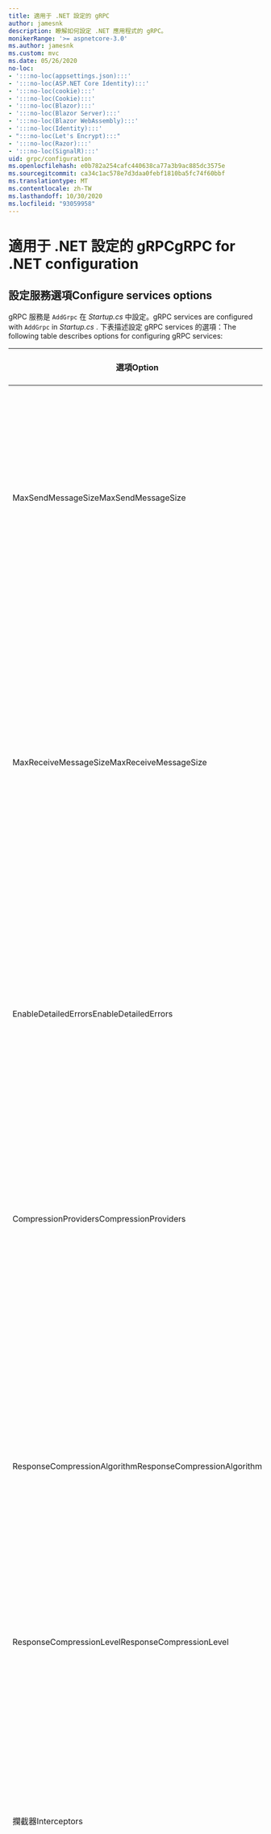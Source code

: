 ```yaml
---
title: 適用于 .NET 設定的 gRPC
author: jamesnk
description: 瞭解如何設定 .NET 應用程式的 gRPC。
monikerRange: '>= aspnetcore-3.0'
ms.author: jamesnk
ms.custom: mvc
ms.date: 05/26/2020
no-loc:
- ':::no-loc(appsettings.json):::'
- ':::no-loc(ASP.NET Core Identity):::'
- ':::no-loc(cookie):::'
- ':::no-loc(Cookie):::'
- ':::no-loc(Blazor):::'
- ':::no-loc(Blazor Server):::'
- ':::no-loc(Blazor WebAssembly):::'
- ':::no-loc(Identity):::'
- ":::no-loc(Let's Encrypt):::"
- ':::no-loc(Razor):::'
- ':::no-loc(SignalR):::'
uid: grpc/configuration
ms.openlocfilehash: e0b782a254cafc440638ca77a3b9ac885dc3575e
ms.sourcegitcommit: ca34c1ac578e7d3daa0febf1810ba5fc74f60bbf
ms.translationtype: MT
ms.contentlocale: zh-TW
ms.lasthandoff: 10/30/2020
ms.locfileid: "93059958"
---
```

# <a name="grpc-for-net-configuration"></a><span data-ttu-id="91d3c-103">適用于 .NET 設定的 gRPC</span><span class="sxs-lookup"><span data-stu-id="91d3c-103">gRPC for .NET configuration</span></span>

## <a name="configure-services-options"></a><span data-ttu-id="91d3c-104">設定服務選項</span><span class="sxs-lookup"><span data-stu-id="91d3c-104">Configure services options</span></span>

<span data-ttu-id="91d3c-105">gRPC 服務是 `AddGrpc` 在 *Startup.cs* 中設定。</span><span class="sxs-lookup"><span data-stu-id="91d3c-105">gRPC services are configured with `AddGrpc` in *Startup.cs* .</span></span> <span data-ttu-id="91d3c-106">下表描述設定 gRPC services 的選項：</span><span class="sxs-lookup"><span data-stu-id="91d3c-106">The following table describes options for configuring gRPC services:</span></span>

| <span data-ttu-id="91d3c-107">選項</span><span class="sxs-lookup"><span data-stu-id="91d3c-107">Option</span></span> | <span data-ttu-id="91d3c-108">預設值</span><span class="sxs-lookup"><span data-stu-id="91d3c-108">Default Value</span></span> | <span data-ttu-id="91d3c-109">描述</span><span class="sxs-lookup"><span data-stu-id="91d3c-109">Description</span></span> |
| ------ | ------------- | ----------- |
| <span data-ttu-id="91d3c-110">MaxSendMessageSize</span><span class="sxs-lookup"><span data-stu-id="91d3c-110">MaxSendMessageSize</span></span> | `null` | <span data-ttu-id="91d3c-111">可以從伺服器傳送的訊息大小上限（以位元組為單位）。</span><span class="sxs-lookup"><span data-stu-id="91d3c-111">The maximum message size in bytes that can be sent from the server.</span></span> <span data-ttu-id="91d3c-112">嘗試傳送超過所設定之訊息大小上限的訊息，會導致例外狀況。</span><span class="sxs-lookup"><span data-stu-id="91d3c-112">Attempting to send a message that exceeds the configured maximum message size results in an exception.</span></span> <span data-ttu-id="91d3c-113">當設定為時 `null` ，訊息大小是無限制的。</span><span class="sxs-lookup"><span data-stu-id="91d3c-113">When set to `null`, the message size is unlimited.</span></span> |
| <span data-ttu-id="91d3c-114">MaxReceiveMessageSize</span><span class="sxs-lookup"><span data-stu-id="91d3c-114">MaxReceiveMessageSize</span></span> | <span data-ttu-id="91d3c-115">4 MB</span><span class="sxs-lookup"><span data-stu-id="91d3c-115">4 MB</span></span> | <span data-ttu-id="91d3c-116">伺服器可以接收的訊息大小上限（以位元組為單位）。</span><span class="sxs-lookup"><span data-stu-id="91d3c-116">The maximum message size in bytes that can be received by the server.</span></span> <span data-ttu-id="91d3c-117">如果伺服器收到超過此限制的訊息，則會擲回例外狀況。</span><span class="sxs-lookup"><span data-stu-id="91d3c-117">If the server receives a message that exceeds this limit, it throws an exception.</span></span> <span data-ttu-id="91d3c-118">提高此值可讓伺服器接收較大的訊息，但可能會對記憶體耗用量造成負面影響。</span><span class="sxs-lookup"><span data-stu-id="91d3c-118">Increasing this value allows the server to receive larger messages, but can negatively impact memory consumption.</span></span> <span data-ttu-id="91d3c-119">當設定為時 `null` ，訊息大小是無限制的。</span><span class="sxs-lookup"><span data-stu-id="91d3c-119">When set to `null`, the message size is unlimited.</span></span> |
| <span data-ttu-id="91d3c-120">EnableDetailedErrors</span><span class="sxs-lookup"><span data-stu-id="91d3c-120">EnableDetailedErrors</span></span> | `false` | <span data-ttu-id="91d3c-121">如果為，則在 `true` 服務方法中擲回例外狀況時，會將詳細的例外狀況訊息傳回給用戶端。</span><span class="sxs-lookup"><span data-stu-id="91d3c-121">If `true`, detailed exception messages are returned to clients when an exception is thrown in a service method.</span></span> <span data-ttu-id="91d3c-122">預設為 `false`。</span><span class="sxs-lookup"><span data-stu-id="91d3c-122">The default is `false`.</span></span> <span data-ttu-id="91d3c-123">將設定 `EnableDetailedErrors` 為 `true` 可能會洩漏機密資訊。</span><span class="sxs-lookup"><span data-stu-id="91d3c-123">Setting `EnableDetailedErrors` to `true` can leak sensitive information.</span></span> |
| <span data-ttu-id="91d3c-124">CompressionProviders</span><span class="sxs-lookup"><span data-stu-id="91d3c-124">CompressionProviders</span></span> | <span data-ttu-id="91d3c-125">gzip</span><span class="sxs-lookup"><span data-stu-id="91d3c-125">gzip</span></span> | <span data-ttu-id="91d3c-126">壓縮提供者的集合，用來壓縮和解壓縮訊息。</span><span class="sxs-lookup"><span data-stu-id="91d3c-126">A collection of compression providers used to compress and decompress messages.</span></span> <span data-ttu-id="91d3c-127">您可以建立自訂壓縮提供者，並將其加入至集合。</span><span class="sxs-lookup"><span data-stu-id="91d3c-127">Custom compression providers can be created and added to the collection.</span></span> <span data-ttu-id="91d3c-128">預設設定的提供者支援 **gzip** 壓縮。</span><span class="sxs-lookup"><span data-stu-id="91d3c-128">The default configured providers support **gzip** compression.</span></span> |
| <span data-ttu-id="91d3c-129"><span style="word-break:normal;word-wrap:normal">ResponseCompressionAlgorithm</span></span><span class="sxs-lookup"><span data-stu-id="91d3c-129"><span style="word-break:normal;word-wrap:normal">ResponseCompressionAlgorithm</span></span></span> | `null` | <span data-ttu-id="91d3c-130">壓縮演算法，用來壓縮從伺服器傳送的訊息。</span><span class="sxs-lookup"><span data-stu-id="91d3c-130">The compression algorithm used to compress messages sent from the server.</span></span> <span data-ttu-id="91d3c-131">演算法必須符合中的壓縮提供者 `CompressionProviders` 。</span><span class="sxs-lookup"><span data-stu-id="91d3c-131">The algorithm must match a compression provider in `CompressionProviders`.</span></span> <span data-ttu-id="91d3c-132">若要讓演算法壓縮回應，用戶端必須透過在 **grpc 接受編碼** 標頭中傳送來指出其支援演算法。</span><span class="sxs-lookup"><span data-stu-id="91d3c-132">For the algorithm to compress a response, the client must indicate it supports the algorithm by sending it in the **grpc-accept-encoding** header.</span></span> |
| <span data-ttu-id="91d3c-133">ResponseCompressionLevel</span><span class="sxs-lookup"><span data-stu-id="91d3c-133">ResponseCompressionLevel</span></span> | `null` | <span data-ttu-id="91d3c-134">壓縮層級，用來壓縮從伺服器傳送的訊息。</span><span class="sxs-lookup"><span data-stu-id="91d3c-134">The compress level used to compress messages sent from the server.</span></span> |
| <span data-ttu-id="91d3c-135">攔截器</span><span class="sxs-lookup"><span data-stu-id="91d3c-135">Interceptors</span></span> | <span data-ttu-id="91d3c-136">None</span><span class="sxs-lookup"><span data-stu-id="91d3c-136">None</span></span> | <span data-ttu-id="91d3c-137">在每個 gRPC 呼叫中執行的攔截器集合。</span><span class="sxs-lookup"><span data-stu-id="91d3c-137">A collection of interceptors that are run with each gRPC call.</span></span> <span data-ttu-id="91d3c-138">攔截器會依註冊的循序執行。</span><span class="sxs-lookup"><span data-stu-id="91d3c-138">Interceptors are run in the order they are registered.</span></span> <span data-ttu-id="91d3c-139">全域設定的攔截器會在針對單一服務設定攔截器之前執行。</span><span class="sxs-lookup"><span data-stu-id="91d3c-139">Globally configured interceptors are run before interceptors configured for a single service.</span></span> <span data-ttu-id="91d3c-140">如需 gRPC 攔截器的詳細資訊，請參閱 [GRPC 攔截器與中介軟體](xref:grpc/migration#grpc-interceptors-vs-middleware)。</span><span class="sxs-lookup"><span data-stu-id="91d3c-140">For more information about gRPC interceptors, see [gRPC Interceptors vs. Middleware](xref:grpc/migration#grpc-interceptors-vs-middleware).</span></span> |
| <span data-ttu-id="91d3c-141">IgnoreUnknownServices</span><span class="sxs-lookup"><span data-stu-id="91d3c-141">IgnoreUnknownServices</span></span> | `false` | <span data-ttu-id="91d3c-142">如果 `true` 為，則對未知服務和方法的呼叫 **UNIMPLEMENTED** 不會傳回未產生的狀態，且要求會傳遞至 ASP.NET Core 中的下一個已註冊中介軟體。</span><span class="sxs-lookup"><span data-stu-id="91d3c-142">If `true`, calls to unknown services and methods don't return an **UNIMPLEMENTED** status, and the request passes to the next registered middleware in ASP.NET Core.</span></span> |

<span data-ttu-id="91d3c-143">您可以針對所有服務設定選項，方法是提供選項委派給 `AddGrpc` 中的呼叫 `Startup.ConfigureServices` ：</span><span class="sxs-lookup"><span data-stu-id="91d3c-143">Options can be configured for all services by providing an options delegate to the `AddGrpc` call in `Startup.ConfigureServices`:</span></span>

[!code-csharp[](~/grpc/configuration/sample/GrcpService/Startup.cs?name=snippet)]

<span data-ttu-id="91d3c-144">單一服務的選項會覆寫中提供的全域選項 `AddGrpc` ，可使用下列方法進行設定 `AddServiceOptions<TService>` ：</span><span class="sxs-lookup"><span data-stu-id="91d3c-144">Options for a single service override the global options provided in `AddGrpc` and can be configured using `AddServiceOptions<TService>`:</span></span>

[!code-csharp[](~/grpc/configuration/sample/GrcpService/Startup2.cs?name=snippet)]

## <a name="configure-client-options"></a><span data-ttu-id="91d3c-145">設定用戶端選項</span><span class="sxs-lookup"><span data-stu-id="91d3c-145">Configure client options</span></span>

<span data-ttu-id="91d3c-146">gRPC 用戶端設定設為開啟 `GrpcChannelOptions` 。</span><span class="sxs-lookup"><span data-stu-id="91d3c-146">gRPC client configuration is set on `GrpcChannelOptions`.</span></span> <span data-ttu-id="91d3c-147">下表描述設定 gRPC 通道的選項：</span><span class="sxs-lookup"><span data-stu-id="91d3c-147">The following table describes options for configuring gRPC channels:</span></span>

| <span data-ttu-id="91d3c-148">選項</span><span class="sxs-lookup"><span data-stu-id="91d3c-148">Option</span></span> | <span data-ttu-id="91d3c-149">預設值</span><span class="sxs-lookup"><span data-stu-id="91d3c-149">Default Value</span></span> | <span data-ttu-id="91d3c-150">描述</span><span class="sxs-lookup"><span data-stu-id="91d3c-150">Description</span></span> |
| ------ | ------------- | ----------- |
| <span data-ttu-id="91d3c-151">HttpHandler</span><span class="sxs-lookup"><span data-stu-id="91d3c-151">HttpHandler</span></span> | <span data-ttu-id="91d3c-152">新執行個體</span><span class="sxs-lookup"><span data-stu-id="91d3c-152">New instance</span></span> | <span data-ttu-id="91d3c-153">`HttpMessageHandler`用來進行 gRPC 呼叫的。</span><span class="sxs-lookup"><span data-stu-id="91d3c-153">The `HttpMessageHandler` used to make gRPC calls.</span></span> <span data-ttu-id="91d3c-154">您可以設定用戶端來設定自訂 `HttpClientHandler` 或將額外的處理常式新增至 HTTP 管線以進行 gRPC 呼叫。</span><span class="sxs-lookup"><span data-stu-id="91d3c-154">A client can be set to configure a custom `HttpClientHandler` or add additional handlers to the HTTP pipeline for gRPC calls.</span></span> <span data-ttu-id="91d3c-155">如果未 `HttpMessageHandler` 指定，則 `HttpClientHandler` 會針對具有自動處置的通道建立新的實例。</span><span class="sxs-lookup"><span data-stu-id="91d3c-155">If no `HttpMessageHandler` is specified, a new `HttpClientHandler` instance is created for the channel with automatic disposal.</span></span> |
| <span data-ttu-id="91d3c-156">HttpClient</span><span class="sxs-lookup"><span data-stu-id="91d3c-156">HttpClient</span></span> | `null` | <span data-ttu-id="91d3c-157">`HttpClient`用來進行 gRPC 呼叫的。</span><span class="sxs-lookup"><span data-stu-id="91d3c-157">The `HttpClient` used to make gRPC calls.</span></span> <span data-ttu-id="91d3c-158">這項設定是的替代方案 `HttpHandler` 。</span><span class="sxs-lookup"><span data-stu-id="91d3c-158">This setting is an alternative to `HttpHandler`.</span></span> |
| <span data-ttu-id="91d3c-159">DisposeHttpClient</span><span class="sxs-lookup"><span data-stu-id="91d3c-159">DisposeHttpClient</span></span> | `false` | <span data-ttu-id="91d3c-160">如果設定為 `true` 且 `HttpMessageHandler` 已指定或，則在 `HttpClient` `HttpHandler` `HttpClient` 處置時，會分別處置或 `GrpcChannel` 。</span><span class="sxs-lookup"><span data-stu-id="91d3c-160">If set to `true` and an `HttpMessageHandler` or `HttpClient` is specified, then either the `HttpHandler` or `HttpClient`, respectively, is disposed when the `GrpcChannel` is disposed.</span></span> |
| <span data-ttu-id="91d3c-161">Server.loggerfactory</span><span class="sxs-lookup"><span data-stu-id="91d3c-161">LoggerFactory</span></span> | `null` | <span data-ttu-id="91d3c-162">`LoggerFactory`用戶端用來記錄 gRPC 呼叫相關資訊的。</span><span class="sxs-lookup"><span data-stu-id="91d3c-162">The `LoggerFactory` used by the client to log information about gRPC calls.</span></span> <span data-ttu-id="91d3c-163">您 `LoggerFactory` 可以從相依性插入或使用建立實例來解析實例 `LoggerFactory.Create` 。</span><span class="sxs-lookup"><span data-stu-id="91d3c-163">A `LoggerFactory` instance can be resolved from dependency injection or created using `LoggerFactory.Create`.</span></span> <span data-ttu-id="91d3c-164">如需設定記錄的範例，請參閱 <xref:grpc/diagnostics#grpc-client-logging> 。</span><span class="sxs-lookup"><span data-stu-id="91d3c-164">For examples of configuring logging, see <xref:grpc/diagnostics#grpc-client-logging>.</span></span> |
| <span data-ttu-id="91d3c-165">MaxSendMessageSize</span><span class="sxs-lookup"><span data-stu-id="91d3c-165">MaxSendMessageSize</span></span> | `null` | <span data-ttu-id="91d3c-166">可從用戶端傳送的訊息大小上限（以位元組為單位）。</span><span class="sxs-lookup"><span data-stu-id="91d3c-166">The maximum message size in bytes that can be sent from the client.</span></span> <span data-ttu-id="91d3c-167">嘗試傳送超過所設定之訊息大小上限的訊息，會導致例外狀況。</span><span class="sxs-lookup"><span data-stu-id="91d3c-167">Attempting to send a message that exceeds the configured maximum message size results in an exception.</span></span> <span data-ttu-id="91d3c-168">當設定為時 `null` ，訊息大小是無限制的。</span><span class="sxs-lookup"><span data-stu-id="91d3c-168">When set to `null`, the message size is unlimited.</span></span> |
| <span data-ttu-id="91d3c-169"><span style="word-break:normal;word-wrap:normal">MaxReceiveMessageSize</span></span><span class="sxs-lookup"><span data-stu-id="91d3c-169"><span style="word-break:normal;word-wrap:normal">MaxReceiveMessageSize</span></span></span> | <span data-ttu-id="91d3c-170">4 MB</span><span class="sxs-lookup"><span data-stu-id="91d3c-170">4 MB</span></span> | <span data-ttu-id="91d3c-171">用戶端可以接收的訊息大小上限（以位元組為單位）。</span><span class="sxs-lookup"><span data-stu-id="91d3c-171">The maximum message size in bytes that can be received by the client.</span></span> <span data-ttu-id="91d3c-172">如果用戶端收到超過此限制的訊息，則會擲回例外狀況。</span><span class="sxs-lookup"><span data-stu-id="91d3c-172">If the client receives a message that exceeds this limit, it throws an exception.</span></span> <span data-ttu-id="91d3c-173">提高此值可讓用戶端接收較大的訊息，但可能會對記憶體耗用量造成負面影響。</span><span class="sxs-lookup"><span data-stu-id="91d3c-173">Increasing this value allows the client to receive larger messages, but can negatively impact memory consumption.</span></span> <span data-ttu-id="91d3c-174">當設定為時 `null` ，訊息大小是無限制的。</span><span class="sxs-lookup"><span data-stu-id="91d3c-174">When set to `null`, the message size is unlimited.</span></span> |
| <span data-ttu-id="91d3c-175">認證</span><span class="sxs-lookup"><span data-stu-id="91d3c-175">Credentials</span></span> | `null` | <span data-ttu-id="91d3c-176">`ChannelCredentials` 執行個體。</span><span class="sxs-lookup"><span data-stu-id="91d3c-176">A `ChannelCredentials` instance.</span></span> <span data-ttu-id="91d3c-177">認證是用來將驗證中繼資料新增至 gRPC 呼叫。</span><span class="sxs-lookup"><span data-stu-id="91d3c-177">Credentials are used to add authentication metadata to gRPC calls.</span></span> |
| <span data-ttu-id="91d3c-178">CompressionProviders</span><span class="sxs-lookup"><span data-stu-id="91d3c-178">CompressionProviders</span></span> | <span data-ttu-id="91d3c-179">gzip</span><span class="sxs-lookup"><span data-stu-id="91d3c-179">gzip</span></span> | <span data-ttu-id="91d3c-180">壓縮提供者的集合，用來壓縮和解壓縮訊息。</span><span class="sxs-lookup"><span data-stu-id="91d3c-180">A collection of compression providers used to compress and decompress messages.</span></span> <span data-ttu-id="91d3c-181">您可以建立自訂壓縮提供者，並將其加入至集合。</span><span class="sxs-lookup"><span data-stu-id="91d3c-181">Custom compression providers can be created and added to the collection.</span></span> <span data-ttu-id="91d3c-182">預設設定的提供者支援 **gzip** 壓縮。</span><span class="sxs-lookup"><span data-stu-id="91d3c-182">The default configured providers support **gzip** compression.</span></span> |

<span data-ttu-id="91d3c-183">下列程式碼：</span><span class="sxs-lookup"><span data-stu-id="91d3c-183">The following code:</span></span>

* <span data-ttu-id="91d3c-184">設定通道上的最大傳送和接收訊息大小。</span><span class="sxs-lookup"><span data-stu-id="91d3c-184">Sets the maximum send and receive message size on the channel.</span></span>
* <span data-ttu-id="91d3c-185">建立用戶端。</span><span class="sxs-lookup"><span data-stu-id="91d3c-185">Creates a client.</span></span>

[!code-csharp[](~/grpc/configuration/sample/Program.cs?name=snippet&highlight=3-8)]

[!INCLUDE[](~/includes/gRPCazure.md)]

## <a name="additional-resources"></a><span data-ttu-id="91d3c-186">其他資源</span><span class="sxs-lookup"><span data-stu-id="91d3c-186">Additional resources</span></span>

* <xref:grpc/aspnetcore>
* <xref:grpc/client>
* <xref:grpc/diagnostics>
* <xref:tutorials/grpc/grpc-start>
